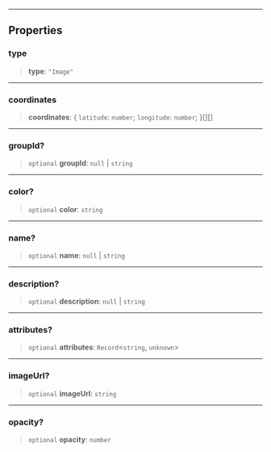 ***

## Properties

### type

> **type**: `"Image"`

***

### coordinates

> **coordinates**: \{ `latitude`: `number`; `longitude`: `number`; }\[]\[]

***

### groupId?

> `optional` **groupId**: `null` | `string`

***

### color?

> `optional` **color**: `string`

***

### name?

> `optional` **name**: `null` | `string`

***

### description?

> `optional` **description**: `null` | `string`

***

### attributes?

> `optional` **attributes**: `Record`\<`string`, `unknown`>

***

### imageUrl?

> `optional` **imageUrl**: `string`

***

### opacity?

> `optional` **opacity**: `number`
